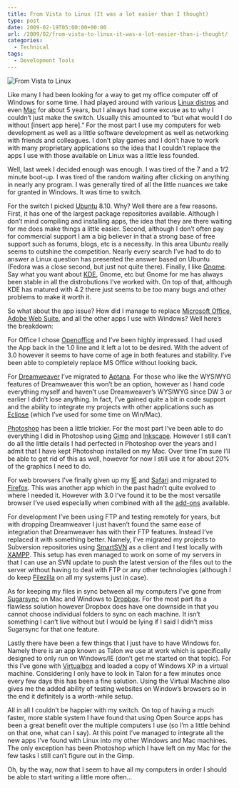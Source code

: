 ```yaml
---
title: From Vista to Linux (It was a lot easier than I thought)
type: post
date: 2009-02-19T05:00:00+00:00
url: /2009/02/from-vista-to-linux-it-was-a-lot-easier-than-i-thought/
categories:
  - Technical
tags:
  - Development Tools
---
```


![From Vista to Linux](/images/2009/02/Linux-penguin-225x225-150x150-1.jpg)

Like many I had been looking for a way to get my office computer off of Windows for some time. I had played around with various [Linux distros](http://www.distrowatch.com) and even [Mac](http://www.apple.com/mac/) for about 5 years, but I always had some excuse as to why I couldn’t just make the switch. Usually this amounted to “but what would I do without \[insert app here\].” For the most part I use my computers for web development as well as a little software development as well as networking with friends and colleagues. I don’t play games and I don’t have to work with many proprietary applications so the idea that I couldn’t replace the apps I use with those available on Linux was a little less founded.

Well, last week I decided enough was enough. I was tired of the 7 and a 1/2 minute boot-up. I was tired of the random waiting after clicking on anything in nearly any program. I was generally tired of all the little nuances we take for granted in Windows. It was time to switch.

For the switch I picked [Ubuntu](http://www.ubuntu.com) 8.10. Why? Well there are a few reasons. First, it has one of the largest package repositories available. Although I don’t mind compiling and installing apps, the idea that they are there waiting for me does make things a little easier. Second, although I don’t often pay for commercial support I am a big believer in that a strong base of free support such as forums, blogs, etc is a necessity. In this area Ubuntu really seems to outshine the competition. Nearly every search I’ve had to do to answer a Linux question has presented the answer based on Ubuntu (Fedora was a close second, but just not quite there). Finally, I like [Gnome](http://en.wikipedia.org/wiki/GNOME). Say what you want about [KDE](http://en.wikipedia.org/wiki/KDE), Gnome, etc but Gnome for me has always been stable in all the distrobutions I’ve worked with. On top of that, although KDE has matured with 4.2 there just seems to be too many bugs and other problems to make it worth it.

So what about the app issue? How did I manage to replace [Microsoft Office](http://office.microsoft.com), [Adobe Web Suite](http://www.adobe.com/products/creativesuite/web/?promoid=121DJGTB_P_US_FP2_WP_CS4_MN&tt=P_US_FP2_WP_CS4_MN), and all the other apps I use with Windows? Well here’s the breakdown:

For Office I chose [Openoffice](http://www.openoffice.org/) and I’ve been highly impressed. I had used the App back in the 1.0 line and it left a lot to be desired. With the advent of 3.0 however it seems to have come of age in both features and stability. I’ve been able to completely replace MS Office without looking back.

For [Dreamweaver](http://www.adobe.com/products/dreamweaver/?promoid=BPDEC) I’ve migrated to [Aptana](http://aptana.com/). For those who like the WYSIWYG features of Dreamweaver this won’t be an option, however as I hand code everything myself and haven’t use Dreamweaver’s WYSIWYG since DW 3 or earlier I didn’t lose anything. In fact, I’ve gained quite a bit in code support and the ability to integrate my projects with other applications such as [Eclipse][1] (which I’ve used for some time on Win/Mac).

[Photoshop](http://www.adobe.com/products/photoshop/family/?promoid=BPDEK) has been a little trickier. For the most part I’ve been able to do everything I did in Photoshop using [Gimp](http://www.gimp.org/) and [Inkscape](http://www.inkscape.org/). However I still can’t do all the little details I had perfected in Photoshop over the years and I admit that I have kept Photoshop installed on my Mac. Over time I’m sure I’ll be able to get rid of this as well, however for now I still use it for about 20% of the graphics I need to do.

For web browsers I’ve finally given up my [IE](http://www.microsoft.com/windows/products/winfamily/ie/default.mspx) and [Safari](http://www.apple.com/safari/) and migrated to [Firefox](http://www.mozilla.com/en-US/firefox/). This was another app which in the past hadn’t quite evolved to where I needed it. However with 3.0 I’ve found it to be the most versatile browser I’ve used especially when combined with all the [add-ons](https://addons.mozilla.org/en-US/firefox/) available.

For development I’ve been using FTP and testing remotely for years, but with dropping Dreamweaver I just haven’t found the same ease of integration that Dreamweaver has with their FTP features. Instead I’ve replaced it with something better. Namely, I’ve migrated my projects to Subversion repositories using [SmartSVN](http://www.smartsvn.com/) as a client and I test locally with [XAMPP](https://www.apachefriends.org). This setup has even managed to work on some of my servers in that I can use an SVN update to push the latest version of the files out to the server without having to deal with FTP or any other technologies (although I do keep [Filezilla](http://filezilla-project.org/index.php) on all my systems just in case).

As for keeping my files in sync between all my computers I’ve gone from [Sugarsync](http://www.sugarsync.com) on Mac and Windows to [Dropbox](http://www.getdropbox.com/). For the most part its a flawless solution however Dropbox does have one downside in that you cannot choose individual folders to sync on each machine. It isn’t something I can’t live without but I would be lying if I said I didn’t miss Sugarsync for that one feature.

Lastly there have been a few things that I just have to have Windows for. Namely there is an app known as Talon we use at work which is specifically designed to only run on Windows/IE (don’t get me started on that topic). For this I’ve gone with [Virtualbox](http://www.virtualbox.org/) and loaded a copy of Windows XP in a virtual machine. Considering I only have to look in Talon for a few minutes once every few days this has been a fine solution. Using the Virtual Machine also gives me the added ability of testing websites on Window’s browsers so in the end it definitely is a worth-while setup.

All in all I couldn’t be happier with my switch. On top of having a much faster, more stable system I have found that using Open Source apps has been a great benefit over the multiple computers I use (so I’m a little behind on that one, what can I say). At this point I’ve managed to integrate all the new apps I’ve found with Linux into my other Windows and Mac machines. The only exception has been Photoshop which I have left on my Mac for the few tasks I still can’t figure out in the Gimp.

Oh, by the way, now that I seem to have all my computers in order I should be able to start writing a little more often…

 [1]: http://www.eclipse.org